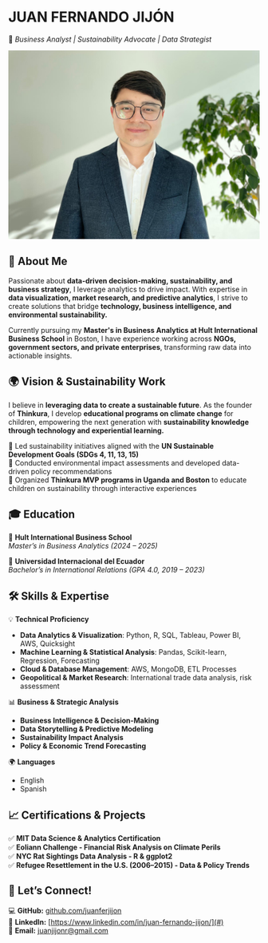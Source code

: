 # **JUAN FERNANDO JIJÓN**  
🚀 *Business Analyst | Sustainability Advocate | Data Strategist*  

![Juan Fernando Jijón](Picture.jpg)  

## **📌 About Me**  
Passionate about **data-driven decision-making, sustainability, and business strategy**, I leverage analytics to drive impact. With expertise in **data visualization, market research, and predictive analytics**, I strive to create solutions that bridge **technology, business intelligence, and environmental sustainability.**  

Currently pursuing my **Master's in Business Analytics at Hult International Business School** in Boston, I have experience working across **NGOs, government sectors, and private enterprises**, transforming raw data into actionable insights.  

## **🌍 Vision & Sustainability Work**  
I believe in **leveraging data to create a sustainable future**. As the founder of **Thinkura**, I develop **educational programs on climate change** for children, empowering the next generation with **sustainability knowledge through technology and experiential learning.**  

🔹 Led sustainability initiatives aligned with the **UN Sustainable Development Goals (SDGs 4, 11, 13, 15)**  
🔹 Conducted environmental impact assessments and developed data-driven policy recommendations  
🔹 Organized **Thinkura MVP programs in Uganda and Boston** to educate children on sustainability through interactive experiences  

## **🎓 Education**  
📍 **Hult International Business School**  
*Master’s in Business Analytics (2024 – 2025)*  

📍 **Universidad Internacional del Ecuador**  
*Bachelor’s in International Relations (GPA 4.0, 2019 – 2023)*  

## **🛠 Skills & Expertise**  
💡 **Technical Proficiency**  
- **Data Analytics & Visualization**: Python, R, SQL, Tableau, Power BI, AWS, Quicksight  
- **Machine Learning & Statistical Analysis**: Pandas, Scikit-learn, Regression, Forecasting  
- **Cloud & Database Management**: AWS, MongoDB, ETL Processes  
- **Geopolitical & Market Research**: International trade data analysis, risk assessment  

📊 **Business & Strategic Analysis**  
- **Business Intelligence & Decision-Making**  
- **Data Storytelling & Predictive Modeling**  
- **Sustainability Impact Analysis**  
- **Policy & Economic Trend Forecasting**  

🌍 **Languages**
- English 
- Spanish

## **📈 Certifications & Projects**  
✅ **MIT Data Science & Analytics Certification**  
✅ **Eoliann Challenge - Financial Risk Analysis on Climate Perils**  
✅ **NYC Rat Sightings Data Analysis - R & ggplot2**  
✅ **Refugee Resettlement in the U.S. (2006–2015) - Data & Policy Trends**  

## **🚀 Let’s Connect!**  
💻 **GitHub:** [github.com/juanferjijon](#)  
🔗 **LinkedIn:** [https://www.linkedin.com/in/juan-fernando-jijon/](#)  
📩 **Email:** juanjijonr@gmail.com
